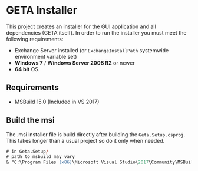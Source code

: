 # GETA Installer

This project creates an installer for the GUI application and all dependencies (GETA itself). In order to run the installer you must meet the following requirements:

* Exchange Server installed (or `ExchangeInstallPath` systemwide environment variable set)
* **Windows 7** / **Windows Server 2008 R2** or newer
* **64 bit** OS.

## Requirements

* MSBuild 15.0 (Included in VS 2017)

## Build the msi

The .msi installer file is build directly after building the `Geta.Setup.csproj`. This takes longer than a usual project so do it only when needed.

```ps
# in Geta.Setup/
# path to msbuild may vary
& "C:\Program Files (x86)\Microsoft Visual Studio\2017\Community\MSBuild\15.0\Bin\MSBuild.exe" Geta.Setup.csproj /restore /target:Compile /maxcpucount /verbosity:minimal
```